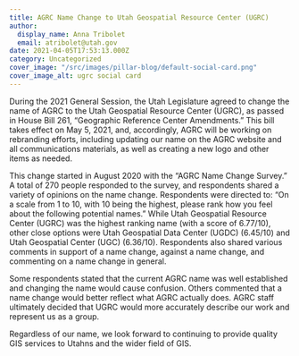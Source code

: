 ```yaml
---
title: AGRC Name Change to Utah Geospatial Resource Center (UGRC)
author:
  display_name: Anna Tribolet
  email: atribolet@utah.gov
date: 2021-04-05T17:53:13.000Z
category: Uncategorized
cover_image: "/src/images/pillar-blog/default-social-card.png"
cover_image_alt: ugrc social card
---
```


During the 2021 General Session, the Utah Legislature agreed to change the name of AGRC to the Utah Geospatial Resource Center (UGRC), as passed in House Bill 261, “Geographic Reference Center Amendments.” This bill takes effect on May 5, 2021, and, accordingly, AGRC will be working on rebranding efforts, including updating our name on the AGRC website and all communications materials, as well as creating a new logo and other items as needed.

This change started in August 2020 with the “AGRC Name Change Survey.” A total of 270 people responded to the survey, and respondents shared a variety of opinions on the name change. Respondents were directed to: “On a scale from 1 to 10, with 10 being the highest, please rank how you feel about the following potential names.” While Utah Geospatial Resource Center (UGRC) was the highest ranking name (with a score of 6.77/10), other close options were Utah Geospatial Data Center (UGDC) (6.45/10) and Utah Geospatial Center (UGC) (6.36/10). Respondents also shared various comments in support of a name change, against a name change, and commenting on a name change in general.

Some respondents stated that the current AGRC name was well established and changing the name would cause confusion. Others commented that a name change would better reflect what AGRC actually does. AGRC staff ultimately decided that UGRC would more accurately describe our work and represent us as a group.

Regardless of our name, we look forward to continuing to provide quality GIS services to Utahns and the wider field of GIS.
